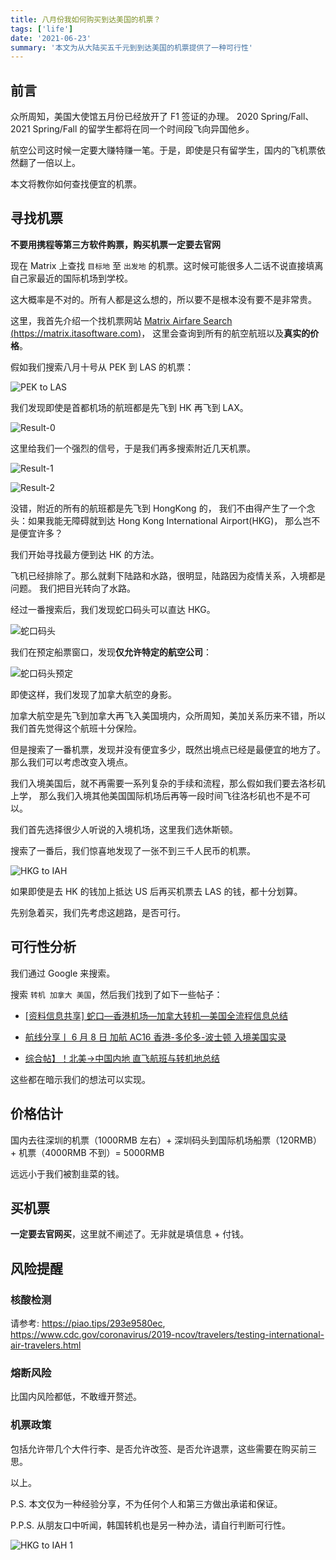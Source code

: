 ```yaml
---
title: 八月份我如何购买到达美国的机票？
tags: ['life']
date: '2021-06-23'
summary: '本文为从大陆买五千元到到达美国的机票提供了一种可行性'
---
```


## 前言

众所周知，美国大使馆五月份已经放开了 F1 签证的办理。
2020 Spring/Fall、2021 Spring/Fall 的留学生都将在同一个时间段飞向异国他乡。

航空公司这时候一定要大赚特赚一笔。于是，即使是只有留学生，国内的飞机票依然翻了一倍以上。

本文将教你如何查找便宜的机票。

## 寻找机票

**不要用携程等第三方软件购票，购买机票一定要去官网**

现在 Matrix 上查找 `目标地` 至 `出发地` 的机票。这时候可能很多人二话不说直接填离自己家最近的国际机场到学校。

这大概率是不对的。所有人都是这么想的，所以要不是根本没有要不是非常贵。

这里，我首先介绍一个找机票网站
[Matrix Airfare Search (https://matrix.itasoftware.com)](https://matrix.itasoftware.com)，
这里会查询到所有的航空航班以及**真实的价格**。

假如我们搜索八月十号从 PEK 到 LAS 的机票：

![PEK to LAS](/static/images/blog/fly/matrix-pek-to-las.png)

我们发现即使是首都机场的航班都是先飞到 HK 再飞到 LAX。

![Result-0](/static/images/blog/fly/pek-to-las.png)

这里给我们一个强烈的信号，于是我们再多搜索附近几天机票。

![Result-1](/static/images/blog/fly/pek-to-las-1.png)

![Result-2](/static/images/blog/fly/pek-to-las-2.png)

没错，附近的所有的航班都是先飞到 HongKong 的，
我们不由得产生了一个念头：如果我能无障碍就到达 Hong Kong International Airport(HKG)，
那么岂不是便宜许多？

我们开始寻找最方便到达 HK 的方法。

飞机已经排除了。那么就剩下陆路和水路，很明显，陆路因为疫情关系，入境都是问题。
我们把目光转向了水路。

经过一番搜索后，我们发现蛇口码头可以直达 HKG。

![蛇口码头](/static/images/blog/fly/cmskchp.png)

我们在预定船票窗口，发现**仅允许特定的航空公司**：

![蛇口码头预定](/static/images/blog/fly/order-cmskchp.png)

即使这样，我们发现了加拿大航空的身影。

加拿大航空是先飞到加拿大再飞入美国境内，众所周知，美加关系历来不错，所以我们首先觉得这个航班十分保险。

但是搜索了一番机票，发现并没有便宜多少，既然出境点已经是最便宜的地方了。
那么我们可以考虑改变入境点。

我们入境美国后，就不再需要一系列复杂的手续和流程，那么假如我们要去洛杉矶上学，
那么我们入境其他美国国际机场后再等一段时间飞往洛杉矶也不是不可以。

我们首先选择很少人听说的入境机场，这里我们选休斯顿。

搜索了一番后，我们惊喜地发现了一张不到三千人民币的机票。

![HKG to IAH](/static/images/blog/fly/hkg-to-iah.png)

如果即使是去 HK 的钱加上抵达 US 后再买机票去 LAS 的钱，都十分划算。

先别急着买，我们先考虑这趟路，是否可行。

## 可行性分析

我们通过 Google 来搜索。

搜索 `转机 加拿大 美国`，然后我们找到了如下一些帖子：

- [[资料信息共享] 蛇口—香港机场—加拿大转机—美国全流程信息总结](https://www.1point3acres.com/bbs/thread-765659-1-1.html)

- [航线分享丨 6 月 8 日 加航 AC16 香港-多伦多-波士顿 入境美国实录](https://mp.weixin.qq.com/s/NWsSKcSn9QF4mygAvWMh9Q)

- [综合帖】！北美->中国内地 直飞航班与转机地总结](https://piao.tips/flying_china_20200313/)

这些都在暗示我们的想法可以实现。

## 价格估计

国内去往深圳的机票（1000RMB 左右）+ 深圳码头到国际机场船票（120RMB）+
机票（4000RMB 不到）= 5000RMB

远远小于我们被割韭菜的钱。

## 买机票

**一定要去官网买**，这里就不阐述了。无非就是填信息 + 付钱。

## 风险提醒

### 核酸检测

请参考:
<https://piao.tips/293e9580ec>,
<https://www.cdc.gov/coronavirus/2019-ncov/travelers/testing-international-air-travelers.html>

### 熔断风险

比国内风险都低，不敢缠开赘述。

### 机票政策

包括允许带几个大件行李、是否允许改签、是否允许退票，这些需要在购买前三思。

以上。

P.S. 本文仅为一种经验分享，不为任何个人和第三方做出承诺和保证。

P.P.S. 从朋友口中听闻，韩国转机也是另一种办法，请自行判断可行性。

![HKG to IAH 1](/static/images/blog/fly/hkg-to-iah-1.png)
